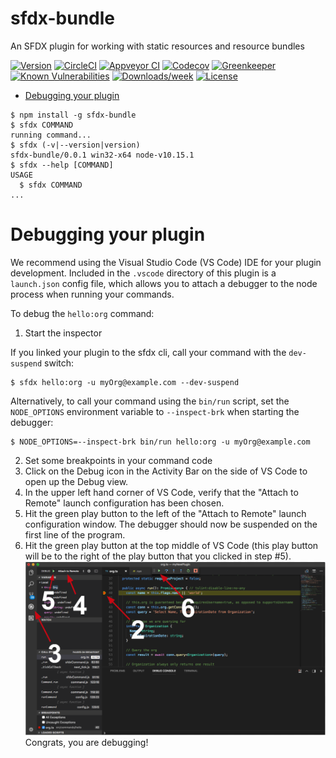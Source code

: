 sfdx-bundle
===========

An SFDX plugin for working with static resources and resource bundles

[![Version](https://img.shields.io/npm/v/sfdx-bundle.svg)](https://npmjs.org/package/sfdx-bundle)
[![CircleCI](https://circleci.com/gh/dancinllama/sfdx-bundle/tree/master.svg?style=shield)](https://circleci.com/gh/dancinllama/sfdx-bundle/tree/master)
[![Appveyor CI](https://ci.appveyor.com/api/projects/status/github/dancinllama/sfdx-bundle?branch=master&svg=true)](https://ci.appveyor.com/project/heroku/sfdx-bundle/branch/master)
[![Codecov](https://codecov.io/gh/dancinllama/sfdx-bundle/branch/master/graph/badge.svg)](https://codecov.io/gh/dancinllama/sfdx-bundle)
[![Greenkeeper](https://badges.greenkeeper.io/dancinllama/sfdx-bundle.svg)](https://greenkeeper.io/)
[![Known Vulnerabilities](https://snyk.io/test/github/dancinllama/sfdx-bundle/badge.svg)](https://snyk.io/test/github/dancinllama/sfdx-bundle)
[![Downloads/week](https://img.shields.io/npm/dw/sfdx-bundle.svg)](https://npmjs.org/package/sfdx-bundle)
[![License](https://img.shields.io/npm/l/sfdx-bundle.svg)](https://github.com/dancinllama/sfdx-bundle/blob/master/package.json)

<!-- toc -->
* [Debugging your plugin](#debugging-your-plugin)
<!-- tocstop -->
<!-- install -->
<!-- usage -->
```sh-session
$ npm install -g sfdx-bundle
$ sfdx COMMAND
running command...
$ sfdx (-v|--version|version)
sfdx-bundle/0.0.1 win32-x64 node-v10.15.1
$ sfdx --help [COMMAND]
USAGE
  $ sfdx COMMAND
...
```
<!-- usagestop -->
<!-- commands -->

<!-- commandsstop -->
<!-- debugging-your-plugin -->
# Debugging your plugin
We recommend using the Visual Studio Code (VS Code) IDE for your plugin development. Included in the `.vscode` directory of this plugin is a `launch.json` config file, which allows you to attach a debugger to the node process when running your commands.

To debug the `hello:org` command: 
1. Start the inspector
  
If you linked your plugin to the sfdx cli, call your command with the `dev-suspend` switch: 
```sh-session
$ sfdx hello:org -u myOrg@example.com --dev-suspend
```
  
Alternatively, to call your command using the `bin/run` script, set the `NODE_OPTIONS` environment variable to `--inspect-brk` when starting the debugger:
```sh-session
$ NODE_OPTIONS=--inspect-brk bin/run hello:org -u myOrg@example.com
```

2. Set some breakpoints in your command code
3. Click on the Debug icon in the Activity Bar on the side of VS Code to open up the Debug view.
4. In the upper left hand corner of VS Code, verify that the "Attach to Remote" launch configuration has been chosen.
5. Hit the green play button to the left of the "Attach to Remote" launch configuration window. The debugger should now be suspended on the first line of the program. 
6. Hit the green play button at the top middle of VS Code (this play button will be to the right of the play button that you clicked in step #5).
<br><img src=".images/vscodeScreenshot.png" width="480" height="278"><br>
Congrats, you are debugging!
